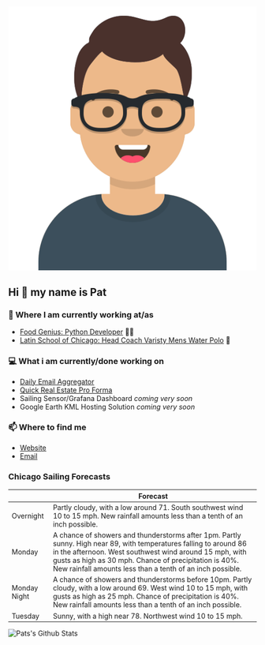 [![Social banner for p-j-falconer](https://raw.githubusercontent.com/P-J-FALCONER/P-J-FALCONER/master/assets/avataaars.svg)](https://patfalconer.com/)
## Hi :wave: my name is Pat

### 💼 Where I am currently working at/as
- [Food Genius: Python Developer](https://getfoodgenius.com/) 🍔🐍
- [Latin School of Chicago: Head Coach Varisty Mens Water Polo](https://www.latinschool.org/) 🤽


### 💻 What i am currently/done working on
 - [Daily Email Aggregator](https://github.com/P-J-FALCONER/dott_daily_mail)
 - [Quick Real Estate Pro Forma](https://github.com/P-J-FALCONER/henry)
 - Sailing Sensor/Grafana Dashboard *coming very soon*
 - Google Earth KML Hosting Solution *coming very soon*

### 📫 Where to find me
 - [Website](https://patfalconer.com/)
 - [Email](mailto:patrick.j.falconer@gmail.com)


### Chicago Sailing Forecasts
|   | Forecast  |
|---|---|
| Overnight | Partly cloudy, with a low around 71. South southwest wind 10 to 15 mph. New rainfall amounts less than a tenth of an inch possible. |
| Monday | A chance of showers and thunderstorms after 1pm. Partly sunny. High near 89, with temperatures falling to around 86 in the afternoon. West southwest wind around 15 mph, with gusts as high as 30 mph. Chance of precipitation is 40%. New rainfall amounts less than a tenth of an inch possible. |
| Monday Night | A chance of showers and thunderstorms before 10pm. Partly cloudy, with a low around 69. West wind 10 to 15 mph, with gusts as high as 25 mph. Chance of precipitation is 40%. New rainfall amounts less than a tenth of an inch possible. |
| Tuesday | Sunny, with a high near 78. Northwest wind 10 to 15 mph. |

![Pats's Github Stats](https://github-readme-stats.vercel.app/api?username=p-j-falconer&show_icons=true&theme=radical)
